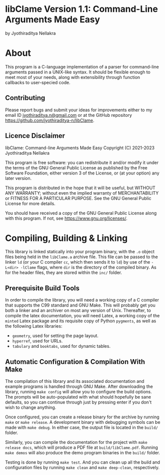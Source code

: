 # libClame Version 1.1: Command-Line Arguments Made Easy
by Jyothiraditya Nellakra

# About

This program is a C-language implementation of a parser for command-line arguments passed in a UNIX-like syntax. It should be flexible enough to meet most of your needs, along with extensibility through function callbacks to user-specied code.

## Contributing

Please report bugs and submit your ideas for improvements either to my email ID <jyothiraditya.n@gmail.com> or at the GitHub repository <https://github.com/jyothiraditya-n/libClame>. 

## Licence Disclaimer

libClame: Command-line Arguments Made Easy Copyright (C) 2021-2023 Jyothiraditya Nellakra

This program is free software: you can redistribute it and/or modify it under the terms of the GNU General Public License as published by the Free Software Foundation, either version 3 of the License, or (at your option) any later  version.

This program is distributed in the hope that it will be useful, but WITHOUT ANY WARRANTY; without even the implied warranty of MERCHANTABILITY or FITNESS FOR A PARTICULAR PURPOSE. See the GNU General Public License for more details.

You should have received a copy of the GNU General Public License along with this program. If not, see <https://www.gnu.org/licenses/>.

# Compiling, Building & Linking

This library is linked statically into your program binary, with the `.o` object files being held in the `libClame.a` archive file. This file can be passed to the linker `ld` (or your C compiler `cc`, which then sends it to `ld`) by use of the `-L<dir> -lClame` flags, where `dir` is the directory of the compiled binary. As for the header files, they are stored within the `inc/` folder.

## Prerequisite Build Tools

In order to compile the library, you will need a working copy of a C compiler that supports the C99 standard and GNU Make. This will probably get you both a linker and an archiver on most any version of Unix. Thereafter, to compile the latex documentation, you will need Latex, a working copy of the `minted` Latex package and its requisite copy of Python `pygments`, as well as the following Latex libraries:

- `geometry`, used for setting the page layout.
- `hyperref`, used for URLs.
- `tabulary` and `booktabs`, used for dynamic tables.

## Automatic Configuration & Compilation With Make

The compilation of this library and its associated documentation and example programs is handled through GNU Make. After downloading the library, running `make config` will allow you to configure the build options. The prompts will be auto-populated with what should hopefully be sane defaults, so you can continue through just by pressing enter if you don't wish to change anything.

Once configured, you can create a release binary for the archive by running `make` or `make release`. A development binary with debugging symbols can be made with `make debug`. In either case, the output file is located in the `build/` folder.

Similarly, you can compile the documentation for the project with `make release docs`, which will produce a PDF file at `build/libClame.pdf`. Running `make demos` will also produce the demo program binaries in the `build/` folder.

Testing is done by running `make test`. And you can clean up all the build and configuration files by running `make clean` and `make deep-clean`, respectively.

